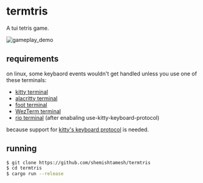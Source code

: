 # termtris
A tui tetris game.

![gameplay_demo](./examples/demo.gif)

## requirements
on linux, some keybaord events wouldn't get handled unless you use one of these terminals:
  * [kitty terminal](https://sw.kovidgoyal.net/kitty/)
  * [alacritty terminal](https://alacritty.org/)
  * [foot terminal](https://codeberg.org/dnkl/foot)
  * [WezTerm terminal](https://wezfurlong.org/wezterm/index.html)
  * [rio terminal](https://raphamorim.io/rio/) (after enabaling use-kitty-keyboard-protocol)

because support for [kitty's keyboard protocol](https://sw.kovidgoyal.net/kitty/keyboard-protocol/) is needed.

## running
```bash
$ git clone https://github.com/shemishtamesh/termtris
$ cd termtris
$ cargo run --release
```

